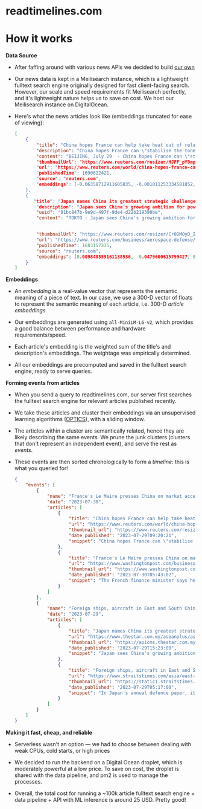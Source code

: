 # readtimelines.com

# How it works

**Data Source**

- After faffing around with various news APIs we decided to build [our own](https://github.com/trollers-dev/timelines-data/)

- Our news data is kept in a Meilisearch instance, which is a lightweight fulltext search engine originally designed for fast client-facing search. However, our scale and speed requirements fit Meilisearch perfectly, and it's lightweight nature helps us to save on cost. We host our Meilisearch instance on DigitalOcean.

- Here's what the news articles look like (embeddings truncated for ease of viewing):
  
  ```json
  [
      {
          "title": "China hopes France can help take heat out of relations with EU",
          "description": "China hopes France can \"stabilise the tone\" of EU-China relations, vice-premier He Lifeng told his French counterpart in Beijing on ...",
          "content": "BEIJING, July 29  - China hopes France can \"stabilise the tone\" of EU-China relations, vice-premier He Lifeng told his French counterpart...","
          "thumbnailUrl": "https://www.reuters.com/resizer/HJFF_pY0mp8L296eXv2plFEmbps=/1200x628/smart/filters:quality(80)/cloudfront-us-east-2.images.arcpublishing.com/reuters/4BPRNBPSYJMJZL5OH7MMETNYM4.jpg",
          "url": "https://www.reuters.com/world/china-hopes-france-can-help-take-heat-out-relations-with-eu-2023-07-29/",
          "publishedTime": 1690622421,
          "source": "reuters.com",
          "embeddings": [-0.06358712911605835, -0.001011253334581852, -0.012027012184262276]
      },
      {
         "title": "Japan names China its greatest strategic challenge",
          "description": "Japan sees China's growing ambition for power as its \"greatest strategic challenge,\" according to the new white paper on defence approved on Friday by the government of Japanese Prime Minister Fumio Kishida.",
          "uuid": "91bc847b-9e9d-497f-9de4-d22b219390be",
          "content": "TOKYO : Japan sees China's growing ambition for power as its \"greatest strategic challenge,\" according to the new white paper on def...",
  
  
          "thumbnailUrl": "https://www.reuters.com/resizer/Cr0DMOyD_IkT6hcOsRTU8xtbE5g=/1200x628/smart/filters:quality(80)/cloudfront-us-east-2.images.arcpublishing.com/reuters/RNAKI34TPRIRDNFWTIZYWDRUIA.jpg",
          "url": "https://www.reuters.com/business/aerospace-defense/china-us-boost-passenger-airline-flights-usdot-2023-05-03/",
          "publishedTime": 1683157315,
          "source": "reuters.com",
          "embeddings": [0.009848859161138536, -0.0479600615799427, 0.010806463658809662]
      }
  ]
  ```



**Embeddings**

- An *embedding* is a real-value vector that represents the semantic meaning of a piece of text. In our case, we use a 300-D vector of floats to represent the semantic meaning of each article, i.e. 300-D *article embeddings*.

- Our embeddings are generated using `all-MiniLM-L6-v2`, which provides a good balance between performance and hardware requirements/speed. 

- Each article's embedding is the weighted sum of the title's and description's embeddings. The weightage was empirically determined.

- All our embeddings are precomputed and saved in the fulltext search engine, ready to serve queries.



**Forming events from articles**

- When you send a query to readtimelines.com, our server first searches the fulltext search engine for relevant articles published recently.

- We take these articles and cluster their embeddings via an unsupervised learning algorithms ([OPTICS](https://en.wikipedia.org/wiki/OPTICS_algorithm)), with a sliding window.

- The articles within a cluster are semantically related, hence they are likely describing the same events. We prune the junk clusters (clusters that don't represent an independent event), and serve the rest as *events*. 

- These events are then sorted chronologically to form a *timeline*: this is what you queried for!
  
  ```json
  {
      "events": [
          {
              "name": "France's Le Maire presses China on market access and lobbies for electric car investment",
              "date": "2023-07-30",
              "articles": [
                  {
                      "title": "China hopes France can help take heat out of relations with EU",
                      "url": "https://www.reuters.com/world/china-hopes-france-can-help-take-heat-out-relations-with-eu-2023-07-29/",
                      "thumbnail_url": "https://www.reuters.com/resizer/HJFF_pY0mp8L296eXv2plFEmbps=/1200x628/smart/filters:quality(80)/cloudfront-us-east-2.images.arcpublishing.com/reuters/4BPRNBPSYJMJZL5OH7MMETNYM4.jpg",
                      "date_published": "2023-07-29T09:20:21",
                      "snippet": "China hopes France can \"stabilise the tone\" of EU-China relations, vice-premier He Lifeng told his French counterpart in Beijing on Saturday, as European leaders debate how balance \"de-risking\" and cooperating with the world's second-largest economy."
                  },
                  {
                      "title": "France's Le Maire presses China on market access and lobbies for electric car investment",
                      "url": "https://www.washingtonpost.com/business/2023/07/30/china-france-ukraine-trade-technology-electric-cars/f2ad27ec-2e9b-11ee-a948-a5b8a9b62d84_story.html",
                      "thumbnail_url": "https://www.washingtonpost.com/wp-apps/imrs.php?src=https://arc-anglerfish-washpost-prod-washpost.s3.amazonaws.com/public/5YDKIUROTMI65KKIUW4KTNRNQQ_size-normalized.jpg&w=1440",
                      "date_published": "2023-07-30T05:43:02",
                      "snippet": "The French finance minister says he pressed Chinese leaders to open their markets wider to foreign companies"
                  }
              ]
          },
          {
              "name": "Foreign ships, aircraft in East and South China Seas escalating tensions: China's defence ministry",
              "date": "2023-07-29",
              "articles": [
                  {
                      "title": "Japan names China its greatest strategic challenge",
                      "url": "https://www.thestar.com.my/aseanplus/aseanplus-news/2023/07/29/japan-names-china-its-greatest-strategic-challenge",
                      "thumbnail_url": "https://apicms.thestar.com.my/uploads/images/2023/07/29/2202963.jpg",
                      "date_published": "2023-07-29T15:23:00",
                      "snippet": "Japan sees China's growing ambition for power as its \"greatest strategic challenge,\" according to the new white paper on defence approved on Friday by the government of Japanese Prime Minister Fumio Kishida."
                  },
                  {
                      "title": "Foreign ships, aircraft in East and South China Seas escalating tensions: China's defence ministry",
                      "url": "https://www.straitstimes.com/asia/east-asia/foreign-ships-aircraft-in-east-and-south-china-seas-escalating-tensions-chinas-defence-ministry",
                      "thumbnail_url": "https://static1.straitstimes.com.sg/s3fs-public/styles/large30x20/public/articles/2023/07/29/IMGsea11623C77K.jpg",
                      "date_published": "2023-07-29T05:17:00",
                      "snippet": "In Japan's annual defence paper, it offered a gloomy assessment of the threat of China’s territorial ambitions. Read more at straitstimes.com."
                  }
              ]
          }
      ]
  }
  ```



**Making it fast, cheap, and reliable**

- Serverless wasn't an option — we had to choose between dealing with weak CPUs, cold starts, or high prices

- We decided to run the backend on a Digital Ocean droplet, which is moderately powerful at a low price. To save on cost, the droplet is shared with the data pipeline, and pm2 is used to manage the processes.

- Overall, the total cost for running a ~100k article fulltext search engine + data pipeline + API with ML inference is around 25 USD. Pretty good!







